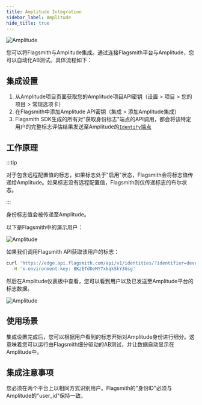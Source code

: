```yaml
---
title: Amplitude Integration
sidebar_label: Amplitude
hide_title: true
---
```


![Amplitude](/img/integrations/amplitude/amplitude-logo.svg)

您可以将Flagsmith与Amplitude集成。通过连接Flagsmith平台与Amplitude，您可以自动化AB测试。具体流程如下：

## 集成设置

1. 从Amplitude项目页面获取您的Amplitude项目API密钥（设置 > 项目 > 您的项目 > 常规选项卡）
2. 在Flagsmith中添加Amplitude API密钥（集成 > 添加Amplitude集成）
3. Flagsmith SDK生成的所有对"获取身份标志"端点的API调用，都会将该特定用户的完整标志评估结果发送至Amplitude的[`Identify`端点](https://developers.amplitude.com/docs/identify-api)

## 工作原理

:::tip

对于包含远程配置值的标志，如果标志处于"启用"状态，Flagsmith会将标志值传递给Amplitude。如果标志没有远程配置值，Flagsmith则仅传递标志的布尔状态。

:::

身份标志值会被传递至Amplitude。

以下是Flagsmith中的演示用户：

![Amplitude](/img/integrations/amplitude/amplitude-integration-2.png)

如果我们调用Flagsmith API获取该用户的标志：

```bash
curl 'https://edge.api.flagsmith.com/api/v1/identities/?identifier=development_user_123456' \
  -H 'x-environment-key: 8KzETdDeMY7xkqkSkY3Gsg'
```

然后在Amplitude仪表板中查看，您可以看到用户以及已发送至Amplitude平台的标志数据。

![Amplitude](/img/integrations/amplitude/amplitude-integration-1.png)

## 使用场景

集成设置完成后，您可以根据用户看到的标志开始对Amplitude身份进行细分。这意味着您可以运行由Flagsmith细分驱动的AB测试，并让数据自动显示在Amplitude中。

## 集成注意事项

您必须在两个平台上以相同方式识别用户。Flagsmith的"身份ID"必须与Amplitude的"user_id"保持一致。